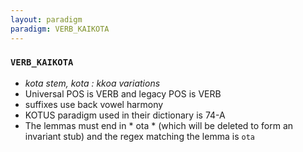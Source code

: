 ```yaml
---
layout: paradigm
paradigm: VERB_KAIKOTA
---
```

### ` VERB_KAIKOTA `

* _kota stem, kota : kkoa variations_
* Universal POS is VERB and legacy POS is VERB
* suffixes use back vowel harmony
* KOTUS paradigm used in their dictionary is 74-A
* The lemmas must end in * ota * (which will be deleted to form an invariant stub) and the regex matching the lemma is ` ota `
